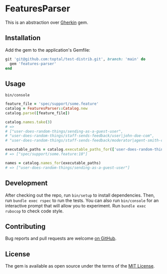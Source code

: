 # FeaturesParser

This is an abstraction over [Gherkin](https://github.com/cucumber/gherkin/tree/main/ruby) gem.

## Installation

Add the gem to the application's Gemfile:

```ruby
git 'git@github.com:toptal/test-distrib.git', branch: 'main' do
  gem 'features-parser'
end
```

## Usage

```shell
bin/console
```

```ruby
feature_file = 'spec/support/some.feature'
catalog = FeaturesParser::Catalog.new
catalog.parse([feature_file])

catalog.names.take(3)
# =>
# ["user-does-random-things/sending-as-a-guest-user",
# "user-does-random-things/staff-sends-feedback/user|john-doe-com",
# "user-does-random-things/staff-sends-feedback/moderator|agent-smith-com"]

executable_paths = catalog.executable_paths_for(['user-does-random-things/sending-as-a-guest-user'])
# => ["spec/support/some.feature:10"]

names = catalog.names_for(executable_paths)
# => ["user-does-random-things/sending-as-a-guest-user"]
```

## Development

After checking out the repo, run `bin/setup` to install dependencies. Then, run `bundle exec rspec` to run the tests. You can also run `bin/console` for an interactive prompt that will allow you to experiment.
Run `bundle exec rubocop` to check code style.

## Contributing

Bug reports and pull requests are welcome [on GitHub](https://github.com/toptal/test-distrib/issues).

## License

The gem is available as open source under the terms of the [MIT License](https://opensource.org/licenses/MIT).
